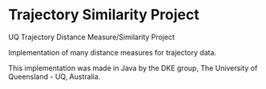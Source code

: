 # Trajectory Similarity Project
UQ Trajectory Distance Measure/Similarity Project

Implementation of many distance measures for trajectory data.

This implementation was made in Java by the DKE group, The University of Queensland - UQ, Australia.
